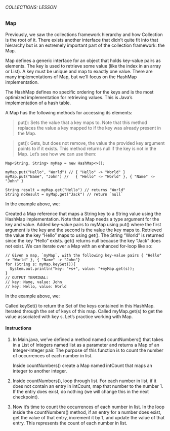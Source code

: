 ###### COLLECTIONS: LESSON

### Map

Previously, we saw the collections framework hierarchy and how Collection is the root of it. There exists another interface that didn’t quite fit into that hierarchy but is an extremely important part of the collection framework: the Map.

Map defines a generic interface for an object that holds key-value pairs as elements. The key is used to retrieve some value (like the index in an array or List). A key must be unique and map to exactly one value. There are many implementations of Map, but we’ll focus on the HashMap implementation.

The HashMap defines no specific ordering for the keys and is the most optimized implementation for retrieving values. This is Java’s implementation of a hash table.

A Map has the following methods for accessing its elements:

>put(): Sets the value that a key maps to. Note that this method replaces the value a key mapped to if the key was already present in the Map.

>get(): Gets, but does not remove, the value the provided key argument points to if it exists. This method returns null if the key is not in the Map. Let’s see how we can use them:
```
Map<String, String> myMap = new HashMap<>();
 
myMap.put("Hello", "World") // { "Hello" -> "World" }
myMap.put("Name", "John") //   { "Hello" -> "World" }, { "Name" -> "John" }
 
String result = myMap.get("Hello") // returns "World" 
String noResult = myMap.get("Jack") // return `null`
```
In the example above, we:

Created a Map reference that maps a String key to a String value using the HashMap implementation. Note that a Map needs a type argument for the key and value.
Added key-value pairs to myMap using put() where the first argument is the key and the second is the value the key maps to.
Retrieved the value the key “Hello” maps to using get(). The String “World” is returned since the key “Hello” exists. get() returns null because the key “Jack” does not exist.
We can iterate over a Map with an enhanced for-loop like so:
```
// Given a map, `myMap`, with the following key-value pairs { "Hello" -> "World" }, { "Name" -> "John"}
for (String s: myMap.keySet()){
  System.out.println("key: "+s+", value: "+myMap.get(s));
}
// OUTPUT TERMINAL:
// key: Name, value: John
// key: Hello, value: World
```
In the example above, we:

Called keySet() to return the Set of the keys contained in this HashMap.
Iterated through the set of keys of this map.
Called myMap.get(s) to get the value associated with key s.
Let’s practice working with Map.

#### Instructions

1. In Main.java, we’ve defined a method named countNumbers() that takes in a List of Integers named list as a parameter and returns a Map of an Integer-Integer pair. The purpose of this function is to count the number of occurrences of each number in list.

    Inside countNumbers() create a Map named intCount that maps an integer to another integer.

2. Inside countNumbers(), loop through list. For each number in list, if it does not contain an entry in intCount, map that number to the number 1. If the entry does exist, do nothing (we will change this in the next checkpoint).

3. Now it’s time to count the occurrences of each number in list. In the loop inside the countNumbers() method, if an entry for a number does exist, get the value of that entry, increment it by 1, and update the value of that entry. This represents the count of each number in list.